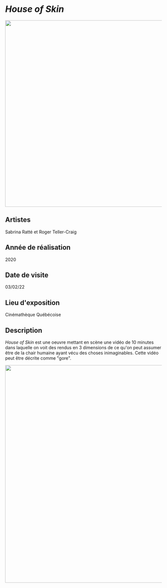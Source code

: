 # *House of Skin*

<img src="media/fiche_technique.jpg" style="width:600px">

## Artistes

Sabrina Ratté et Roger Teller-Craig

## Année de réalisation

2020

## Date de visite

03/02/22

## Lieu d'exposition

Cinémathèque Québécoise

## Description

*House of Skin* est une oeuvre mettant en scène une vidéo de 10 minutes dans laquelle on voit des rendus en 3 dimensions de ce qu'on peut assumer être de la chair humaine
ayant vécu des choses inimaginables. Cette vidéo peut être décrite comme "gore".

<img src="media/plan_complet.jpg" style="width: 700px">
